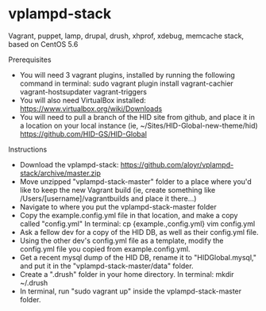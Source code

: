 vplampd-stack
=============

Vagrant, puppet, lamp, drupal, drush, xhprof, xdebug, memcache stack, based on CentOS 5.6

Prerequisites
- You will need 3 vagrant plugins, installed by running the following command in terminal:
	sudo vagrant plugin install vagrant-cachier vagrant-hostsupdater vagrant-triggers
- You will also need VirtualBox installed:
 	https://www.virtualbox.org/wiki/Downloads
- You will need to pull a branch of the HID site from github, and place it in a location on your local instance (ie,  ~/Sites/HID-Global-new-theme/hid)
	https://github.com/HID-GS/HID-Global

Instructions
	
- Download the vplampd-stack: https://github.com/aloyr/vplampd-stack/archive/master.zip
- Move unzipped "vplampd-stack-master" folder to a place where you'd like to keep the new Vagrant build (ie, create something like /Users/[username]/vagrantbuilds and place it there...)
- Navigate to where you put the vplampd-stack-master folder
- Copy the example.config.yml file in that location, and make a copy called "config.yml"
	In terminal:
	cp {example.,config.yml}
	vim config.yml
- Ask a fellow dev for a copy of the HID DB, as well as their config.yml file.
- Using the other dev's config.yml file as a template, modify the config.yml file you copied from example.config.yml.
- Get a recent mysql dump of the HID DB, rename it to "HIDGlobal.mysql," and put it in the "vplampd-stack-master/data" folder.
- Create a ".drush" folder in your home directory.
	In terminal:
	mkdir ~/.drush
- In terminal, run "sudo vagrant up" inside the vplampd-stack-master folder.
